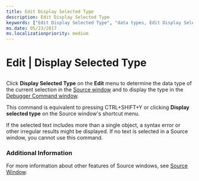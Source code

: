 ```yaml
---
title: Edit Display Selected Type
description: Edit Display Selected Type
keywords: ["Edit Display Selected Type", "data types, Edit Display Selected Type"]
ms.date: 05/23/2017
ms.localizationpriority: medium
---
```


# Edit | Display Selected Type


## <span id="ddk_edit_display_selected_type_dbg"></span><span id="DDK_EDIT_DISPLAY_SELECTED_TYPE_DBG"></span>


Click **Display Selected Type** on the **Edit** menu to determine the data type of the current selection in the [Source window](source-window.md) and to display the type in the [Debugger Command window](debugger-command-window.md).

This command is equivalent to pressing CTRL+SHIFT+Y or clicking **Display selected type** on the Source window's shortcut menu.

If the selected text includes more than a single object, a syntax error or other irregular results might be displayed. If no text is selected in a Source window, you cannot use this command.

### <span id="additional_information"></span><span id="ADDITIONAL_INFORMATION"></span>Additional Information

For more information about other features of Source windows, see [Source Window](source-window.md).

 

 






